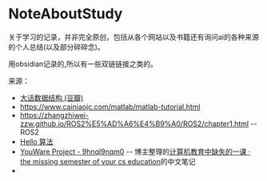 # NoteAboutStudy
关于学习的记录，并非完全原创，包括从各个网站以及书籍还有询问ai的各种来源的个人总结(以及部分碎碎念)。

用obsidian记录的,所以有一些双链链接之类的。

来源：
 - [大话数据结构 (豆瓣)](https://book.douban.com/subject/35229404/)
 -  https://www.cainiaojc.com/matlab/matlab-tutorial.html
 - https://zhangzhiwei-zzw.github.io/ROS2%E5%AD%A6%E4%B9%A0/ROS2/chapter1.html -- ROS2
 - [Hello 算法](https://www.hello-algo.com/)
 - [YouWare Project - 9hnql9nqm0](https://www.yourware.so/project/9hnql9nqm0) -- 博主整理的[计算机教育中缺失的一课 · the missing semester of your cs education](https://missing-semester-cn.github.io/)的中文笔记
 - 